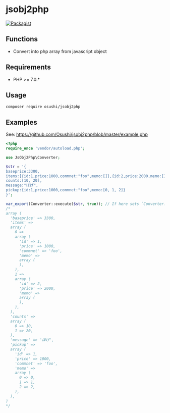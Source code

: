 # jsobj2php
[![Packagist](https://img.shields.io/packagist/v/osushi/jsobj2php.svg)](https://packagist.org/packages/osushi/jsobj2php)


Functions
---
+ Convert into php array from javascript object

Requirements
---
- PHP >= 7.0.*

Usage
---

```
composer require osushi/jsobj2php
```

Examples
---

See: https://github.com/Osushi/jsobj2php/blob/master/example.php

```php
<?php
require_once 'vendor/autoload.php';

use JsObj2Php\Converter;

$str = '{
baseprice:3300,
items:[{id:1,price:1000,commnet:"foo",memo:[]},{id:2,price:2000,memo:[]}],
counts:[10, 20],
message:"ほげ",
pickup:{id:1,price:1000,commnet:"foo",memo:[0, 1, 2]}
}';

var_export(Converter::execute($str, true)); // If here sets `Converter::execute($str)`, you can get stdClass object.
/*
array (
  'baseprice' => 3300,
  'items' =>
  array (
    0 =>
    array (
      'id' => 1,
      'price' => 1000,
      'commnet' => 'foo',
      'memo' =>
      array (
      ),
    ),
    1 =>
    array (
      'id' => 2,
      'price' => 2000,
      'memo' =>
      array (
      ),
    ),
  ),
  'counts' =>
  array (
    0 => 10,
    1 => 20,
  ),
  'message' => 'ほげ',
  'pickup' =>
  array (
    'id' => 1,
    'price' => 1000,
    'commnet' => 'foo',
    'memo' =>
    array (
      0 => 0,
      1 => 1,
      2 => 2,
    ),
  ),
)
*/
```
